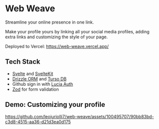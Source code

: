 # Web Weave

Streamline your online presence in one link.

Make your profile yours by linking all your social media profiles, adding extra links and customizing the style of your page.

Deployed to Vercel: https://web-weave.vercel.app/

## Tech Stack

- [Svelte](https://svelte.dev/) and [SvelteKit](https://kit.svelte.dev/)
- [Drizzle ORM](https://orm.drizzle.team/) and [Turso DB](https://turso.tech/)
- Github sign in with [Lucia Auth](https://lucia-auth.com/)
- [Zod](https://zod.dev/) for form validation

## Demo: Customizing your profile

https://github.com/leojuriolli7/web-weave/assets/100495707/90bb83bd-c3d8-4515-aa36-d21d3ea0d175
